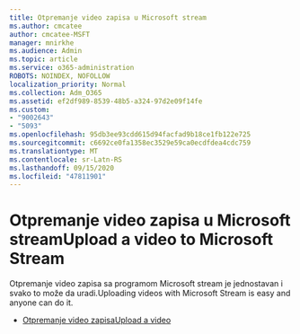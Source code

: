 ```yaml
---
title: Otpremanje video zapisa u Microsoft stream
ms.author: cmcatee
author: cmcatee-MSFT
manager: mnirkhe
ms.audience: Admin
ms.topic: article
ms.service: o365-administration
ROBOTS: NOINDEX, NOFOLLOW
localization_priority: Normal
ms.collection: Adm_O365
ms.assetid: ef2df989-8539-48b5-a324-97d2e09f14fe
ms.custom:
- "9002643"
- "5093"
ms.openlocfilehash: 95db3ee93cdd615d94facfad9b18ce1fb122e725
ms.sourcegitcommit: c6692ce0fa1358ec3529e59ca0ecdfdea4cdc759
ms.translationtype: MT
ms.contentlocale: sr-Latn-RS
ms.lasthandoff: 09/15/2020
ms.locfileid: "47811901"
---
```

# <a name="upload-a-video-to-microsoft-stream"></a><span data-ttu-id="c2539-102">Otpremanje video zapisa u Microsoft stream</span><span class="sxs-lookup"><span data-stu-id="c2539-102">Upload a video to Microsoft Stream</span></span>

<span data-ttu-id="c2539-103">Otpremanje video zapisa sa programom Microsoft stream je jednostavan i svako to može da uradi.</span><span class="sxs-lookup"><span data-stu-id="c2539-103">Uploading videos with Microsoft Stream is easy and anyone can do it.</span></span>

- [<span data-ttu-id="c2539-104">Otpremanje video zapisa</span><span class="sxs-lookup"><span data-stu-id="c2539-104">Upload a video</span></span>](https://docs.microsoft.com/stream/portal-upload-video)
